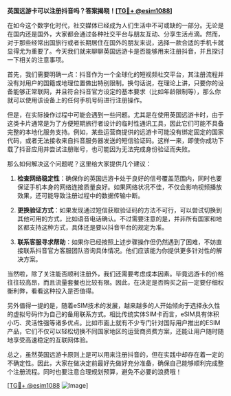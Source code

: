 **英国远游卡可以注册抖音吗？答案揭晓！[[TG💪+ @esim1088](https://t.me/s/esim1088)]**

在如今这个数字化时代，社交媒体已经成为人们生活中不可或缺的一部分。无论是在国内还是国外，大家都会通过各种社交平台与朋友互动、分享生活点滴。然而，对于那些经常出国旅行或者长期居住在国外的朋友来说，选择一款合适的手机卡就显得尤为重要了。今天我们就来聊聊英国远游卡是否能够用来注册抖音，并且探讨一下相关的注意事项。

首先，我们需要明确一点：抖音作为一个全球化的短视频社交平台，其注册流程并没有对用户的国籍或地理位置做出特别限制。换句话说，在理论上讲，只要你的设备能够正常联网，并且符合抖音官方设定的基本要求（比如年龄限制等），那么你就可以使用该设备上的任何手机号码进行注册操作。

但是，在实际操作过程中可能会遇到一些问题。尤其是在使用英国远游卡时，由于这类卡片通常是为了方便短期旅行者设计的临时性通讯工具，因此它们可能不具备完整的本地化服务支持。例如，某些运营商提供的远游卡可能没有绑定固定的国家代码，或者无法接收来自抖音服务器发送的短信验证码。这样一来，即使你成功下载了抖音应用并尝试注册账号，也可能因为无法完成身份验证而失败。

那么如何解决这个问题呢？这里给大家提供几个建议：

1. **检查网络稳定性**：确保你的英国远游卡处于良好的信号覆盖范围内，同时也要保证手机本身的网络连接质量良好。如果网络状况不佳，不仅会影响视频播放效果，还可能导致注册过程中的数据传输中断。

2. **更换验证方式**：如果发现通过短信获取验证码的方法不可行，可以尝试切换到其他可用的方式，比如语音电话确认。不过需要注意的是，并非所有国家和地区都支持这种方式，具体还是要以抖音平台的规定为准。

3. **联系客服寻求帮助**：如果你已经按照上述步骤操作但仍然遇到了困难，不妨直接联系抖音官方客服团队咨询具体情况。他们应该能为你提供更多针对性的解决方案。

当然啦，除了关注能否顺利注册外，我们还需要考虑成本因素。毕竟远游卡的价格往往较高昂，而且流量套餐也比较有限。因此，在决定是否购买之前一定要仔细权衡利弊，看看这种投入是否值得。

另外值得一提的是，随着eSIM技术的发展，越来越多的人开始倾向于选择永久性的虚拟号码作为自己的备用联系方式。相比传统实体SIM卡而言，eSIM具有体积小巧、灵活性强等诸多优点。比如市面上就有不少专门针对国际用户推出的ESIM产品，它们不仅可以轻松切换不同国家地区的运营商资费方案，还能让用户随时随地享受高速稳定的互联网体验。

总之，虽然英国远游卡原则上是可以用来注册抖音的，但在实践中却存在着一定的不确定性。因此，大家在做决定前最好先做好充分准备，确保自己能够顺利完成整个注册流程。同时也要注意合理规划预算，避免不必要的浪费哦！

[[TG💪+ @esim1088](https://t.me/s/esim1088) ![Image](https://i.postimg.cc/4NQfJmqS/Snipaste-2025-05-13-00-14-12.png)]